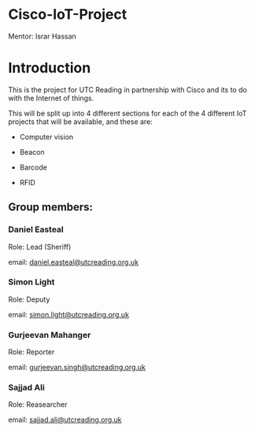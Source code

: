 # Cisco-IoT-Project

Mentor: Israr Hassan

# Introduction

This is the project for UTC Reading in partnership with Cisco and its to do with the Internet of things.

This will be split up into 4 different sections for each of the 4 different IoT projects that will be available, and these are:

* Computer vision

* Beacon

* Barcode

* RFID

## Group members:

### Daniel Easteal

Role: Lead (Sheriff)

email: daniel.easteal@utcreading.org.uk

### Simon Light

Role: Deputy

email: simon.light@utcreading.org.uk

### Gurjeevan Mahanger

Role: Reporter

email: gurjeevan.singh@utcreading.org.uk

### Sajjad Ali

Role: Reasearcher

email: sajjad.ali@utcreading.org.uk
